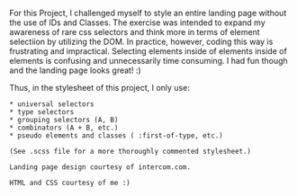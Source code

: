 For this Project, I challenged myself to style an entire landing page without the use of IDs and Classes.
The exercise was intended to expand my awareness of rare css selectors and think more in terms of element selectiion by utilizing the DOM.
In practice, however, coding this way is frustrating and impractical. 
Selecting elements inside of elements inside of elements is confusing and unnecessarily time consuming. 
I had fun though and the landing page looks great! :)
            
Thus, in the stylesheet of this project, I only use:

    * universal selectors
    * type selectors
    * grouping selectors (A, B)
    * combinators (A + B, etc.)
    * pseudo elements and classes ( :first-of-type, etc.)

    (See .scss file for a more thoroughly commented stylesheet.)

    Landing page design courtesy of intercom.com.

    HTML and CSS courtesy of me :)
